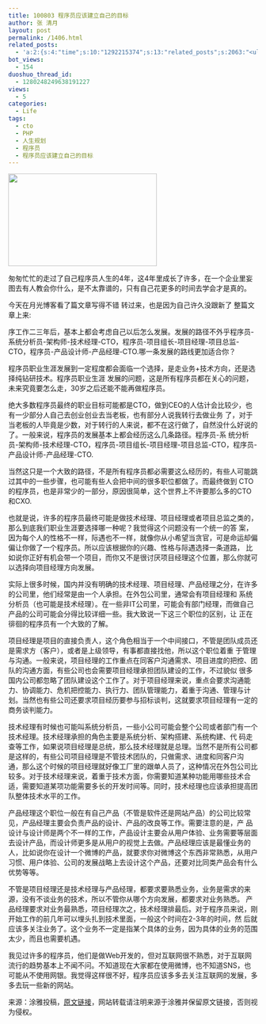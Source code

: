 ```yaml
---
title: 100803 程序员应该建立自己的目标
author: 张 清月
layout: post
permalink: /1406.html
related_posts:
  - 'a:2:{s:4:"time";s:10:"1292215374";s:13:"related_posts";s:2063:"<ul class="related_post"><li><a href="http://blog.80aj.com/2010/05/11/100511-php-%e8%85%be%e8%ae%af%e9%9d%a2%e8%af%95%e9%a2%98-07%e5%b9%b4%e7%89%88/" title="100511 php 腾讯面试题 07年版">100511 php 腾讯面试题 07年版</a></li><li><a href="http://blog.80aj.com/2010/12/04/101204-phpase-%e5%8a%a0%e5%af%86/" title="101204 phpase 加密">101204 phpase 加密</a></li><li><a href="http://blog.80aj.com/2010/10/30/101030-%e6%96%87%e4%bb%b6%e6%8a%93%e5%8f%96-snoopy%e7%b1%bb%e4%bb%8b%e7%bb%8d/" title="101030 文件抓取 snoopy类介绍">101030 文件抓取 snoopy类介绍</a></li><li><a href="http://blog.80aj.com/2010/10/29/101029-php-%e4%ba%a7%e5%93%81%e5%ae%89%e8%a3%85%e7%a8%8b%e5%ba%8f%e5%88%b6%e4%bd%9c%e4%bb%a3%e7%a0%81demo/" title="101029 php 产品安装程序制作代码demo">101029 php 产品安装程序制作代码demo</a></li><li><a href="http://blog.80aj.com/2010/10/28/101028-php%e9%a1%b5%e9%9d%a2%e6%89%a7%e8%a1%8c%e6%97%b6%e9%97%b4class/" title="101028 php页面执行时间class">101028 php页面执行时间class</a></li><li><a href="http://blog.80aj.com/2010/09/13/100913-php%e6%8b%9b%e8%81%98%e5%b9%bf%e5%91%8a%e4%b8%80%e5%88%99/" title="100913 PHP招聘广告一则">100913 PHP招聘广告一则</a></li><li><a href="http://blog.80aj.com/2010/08/23/100822-%e5%85%b3%e4%ba%8e%e6%9c%80%e8%bf%91%e7%9a%84%e8%b7%b3%e6%a7%bd%e5%bf%83%e6%80%81%e6%b5%ae%e5%8a%a8/" title="100823 关于最近的跳槽心态浮动">100823 关于最近的跳槽心态浮动</a></li><li><a href="http://blog.80aj.com/2010/08/22/100822-php-%e4%b9%a6%e7%b1%8d%e5%88%86%e4%ba%ab/" title="100822 php 书籍分享">100822 php 书籍分享</a></li><li><a href="http://blog.80aj.com/2010/08/21/100821-php%e4%b9%8b%e8%85%be%e8%ae%af%e5%be%ae%e5%8d%9a-api-%e4%bf%ae%e6%94%b9%e7%89%88/" title="100821 php之腾讯微博 Api 修改版">100821 php之腾讯微博 Api 修改版</a></li><li><a href="http://blog.80aj.com/2010/08/18/100818-%e5%85%b3%e4%ba%8ephp-%e9%9d%a2%e8%af%95/" title="100818 关于php 面试">100818 关于php 面试</a></li></ul>";}'
bot_views:
  - 154
duoshuo_thread_id:
  - 1280248249638191227
views:
  - 5
categories:
  - Life
tags:
  - cto
  - PHP
  - 人生规划
  - 程序员
  - 程序员应该建立自己的目标
---
```

[<img class="aligncenter size-medium wp-image-1407" title="cxy" src="http://www.80aj.com/wp-content/uploads/2010/08/cxy-300x187.jpg" alt="" width="300" height="187" />][1]

匆匆忙忙的走过了自己程序员人生的4年，这4年里成长了许多，在一个企业里妄图去有人教会你什么，是不太靠谱的，只有自己花更多的时间去学会才是真的。

今天在月光博客看了篇文章写得不错 转过来，也是因为自己许久没跟新了 整篇文章上来:

序工作二三年后，基本上都会考虑自己以后怎么发展。发展的路径不外乎程序员-系统分析员-架构师-技术经理-CTO，程序员-项目组长-项目经理-项目总监-CTO，程序员-产品设计师-产品经理-CTO.哪一条发展的路线更加适合你？

程序员职业生涯发展到一定程度都会面临一个选择，是走业务+技术方向，还是选择纯钻研技术。程序员职业生涯 发展的问题，这是所有程序员都在关心的问题，未来究竟要怎么走，30岁之后还能不能再做程序员。

绝大多数程序员最终的职业目标可能都是CTO，做到CEO的人估计会比较少，也有一少部分人自己去创业创业去当老板，也有部分人说我转行去做业务 了，对于当老板的人毕竟是少数，对于转行的人来说，都不在这行做了，自然没什么好说的了。一般来说，程序员的发展基本上都会经历这么几条路径。程序员-系 统分析员-架构师-技术经理-CTO，程序员-项目组长-项目经理-项目总监-CTO，程序员-产品设计师-产品经理-CTO.

当然这只是一个大致的路径，不是所有程序员都必需要这么经历的，有些人可能跳过其中的一些步骤，也可能有些人会把中间的很多职位都做了。而最终做到 CTO的程序员，也是非常少的一部分，原因很简单，这个世界上不许要那么多的CTO和CXO.

也就是说，许多的程序员最终可能是做技术经理、项目经理或者项目总监之类的，那么到底我们职业生涯要选择哪一种呢？我觉得这个问题没有一个统一的答 案，因为每个人的性格不一样，际遇也不一样，就像你从小希望当贪官，可是命运却偏偏让你做了一个程序员。所以应该根据你的兴趣、性格与际遇选择一条道路， 比如说你正好有机会带一个项目，而你又不是很讨厌项目经理这个位置，那么你就可以选择向项目经理方向发展。

实际上很多时候，国内并没有明确的技术经理、项目经理、产品经理之分，在许多的公司里，他们经常是由一个人承担。在外包公司里，通常会有项目经理和 系统分析员（也可能是技术经理）。在一些非IT公司里，可能会有部门经理，而做自己产品的公司可能会分得比较详细一些。我大致说一下这三个职位的区别，让 正在徘徊的程序员有一个大致的了解。

项目经理是项目的直接负责人，这个角色相当于一个中间接口，不管是团队成员还是需求方（客户），或者是上级领导，有事都直接找他，所以这个职位着重 于管理与沟通。一般来说，项目经理的工作重点在同客户沟通需求、项目进度的把控、团队的沟通方面，有些公司也会需要项目经理承担团队建设的工作，不过貌似 很多国内公司都忽略了团队建设这个工作了。对于项目经理来说，重点会要求沟通能力、协调能力、危机把控能力、执行力、团队管理能力，着重于沟通、管理与计 划。当然也有些公司还要求项目经历要参与招标谈判，这就要求项目经理有一定的商务谈判能力。

技术经理有时候也可能叫系统分析员，一些小公司可能会整个公司或者部门有一个技术经理。技术经理承担的角色主要是系统分析、架构搭建、系统构建、代 码走查等工作，如果说项目经理是总统，那么技术经理就是总理。当然不是所有公司都是这样的，有些公司项目经理是不管技术团队的，只做需求、进度和同客户沟 通，那么这个时候的项目经理就好像工厂里的跟单人员了，这种情况在外包公司比较多。对于技术经理来说，着重于技术方面，你需要知道某种功能用哪些技术合 适，需要知道某项功能需要多长的开发时间等。同时，技术经理也应该承担提高团队整体技术水平的工作。

产品经理这个职位一般在有自己产品（不管是软件还是网站产品）的公司比较常见，产品经理主要会负责产品的设计、产品的改良等工作。需要注意的是，产 品设计与设计师是两个不一样的工作，产品设计主要会从用户体验、业务需要等层面去设计产品，而设计师更多是从用户的视觉上去做。产品经理应该是最懂业务的 人，比如说你在设计一个微博的产品，就要求你对微博这个东西非常熟悉，从用户习惯、用户体验、公司的发展战略上去设计这个产品，还要对比同类产品会有什么 优势等等。

不管是项目经理还是技术经理与产品经理，都要求要熟悉业务，业务是需求的来源，没有不谈业务的技术，所以不管你从哪个方向发展，都要求对业务熟悉。 产品经理要求对业务最熟悉，项目经理次之，技术经理排最后。对于程序员来说，刚开始工作的前几年可以埋头扎到技术里面，一般这个时间在2-3年的时间，然 后就应该多关注业务了。这个业务不一定是指某个具体的业务，因为具体的业务的范围太少，而且也需要机遇。

我见过许多的程序员，他们是做Web开发的，但对互联网很不熟悉，对于互联网流行的趋势基本上不闻不问。不知道现在大家都在使用微博，也不知道SNS，也 可能从不使用网银。我觉得这样很不好，程序员应该多多去关注互联网的发展，多多去玩一些新的网站。

来源：涂雅投稿，<a href="http://iove.net/2625/" target="_blank">原文链接</a>，网站转载请注明来源于涂雅并保留原文链接，否则视为侵权。

 [1]: http://www.80aj.com/wp-content/uploads/2010/08/cxy.jpg